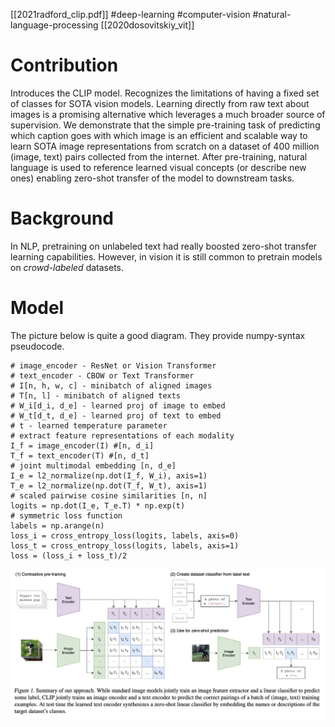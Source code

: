 [[2021radford_clip.pdf]]
#deep-learning #computer-vision #natural-language-processing
[[2020dosovitskiy_vit]]

# Contribution 

   Introduces the CLIP model. Recognizes the limitations of having a fixed set of classes for SOTA vision models. Learning directly from raw text about images is a promising alternative which leverages a much broader source of supervision. We demonstrate that the simple pre-training task of predicting which caption goes with which image is an efficient and scalable way to learn SOTA image representations from scratch on a dataset of 400 million (image, text) pairs collected from the internet. After pre-training, natural language is used to reference learned visual concepts (or describe new ones) enabling zero-shot transfer of the model to downstream tasks. 

# Background 

   In NLP, pretraining on unlabeled text had really boosted zero-shot transfer learning capabilities. However, in vision it is still common to pretrain models on *crowd-labeled* datasets.  

# Model 

   The picture below is quite a good diagram. They provide numpy-syntax pseudocode. 
   ```
   # image_encoder - ResNet or Vision Transformer
   # text_encoder - CBOW or Text Transformer
   # I[n, h, w, c] - minibatch of aligned images
   # T[n, l] - minibatch of aligned texts
   # W_i[d_i, d_e] - learned proj of image to embed
   # W_t[d_t, d_e] - learned proj of text to embed
   # t - learned temperature parameter
   # extract feature representations of each modality
   I_f = image_encoder(I) #[n, d_i]
   T_f = text_encoder(T) #[n, d_t]
   # joint multimodal embedding [n, d_e]
   I_e = l2_normalize(np.dot(I_f, W_i), axis=1)
   T_e = l2_normalize(np.dot(T_f, W_t), axis=1)
   # scaled pairwise cosine similarities [n, n]
   logits = np.dot(I_e, T_e.T) * np.exp(t)
   # symmetric loss function
   labels = np.arange(n)
   loss_i = cross_entropy_loss(logits, labels, axis=0)
   loss_t = cross_entropy_loss(logits, labels, axis=1)
   loss = (loss_i + loss_t)/2
   ```

   ![image](clip_model.png)

